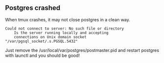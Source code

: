## Postgres crashed

When tmux crashes, it may not close postgres in a clean way.

```
Could not connect to server: No such file or directory
    Is the server running locally and accepting
    connections on Unix domain socket "/var/pgsql_socket/.s.PGSQL.5432"
```

Just remove the /usr/local/var/postgres/postmaster.pid and restart postgres with launctl and you should be good!
